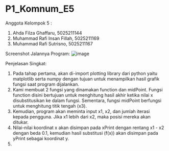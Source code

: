 # P1_Komnum_E5

Anggota Kelompok 5 :
  1. Ahda Filza Ghaffaru, 5025211144
  2. Muhammad Rafi Insan Fillah, 5025211169
  3. Muhammad Rafi Sutrisno, 5025211167

Screenshot Jalannya Program:
![image](https://user-images.githubusercontent.com/99827242/197975542-2fec3a1c-f8b0-4007-bbf2-fea02a0df2f1.png)


Penjelasan Singkat:
  1. Pada tahap pertama, akan di-import plotting library dari python yaitu matplotlib serta numpy dengan      tujuan untuk menampilkan hasil grafik fungsi saat program dijalankan.
  2. Kami membuat 2 fungsi yang dinamakan function dan midPoint. Fungsi function disini bertujuan untuk menghitung hasil akhir ketika nilai x disubstitusikan ke dalam fungsi. Sementara, fungsi midPoint berfungsi untuk menghitung titik tengah (x3).
  3. Kemudian, program akan meminta input x1, x2, dan jumlah iterasi kepada pengguna. Jika x1 lebih dari x2, maka posisi mereka akan ditukar.
  4. Nilai-nilai koordinat x akan disimpan pada xPrint dengan rentang x1 - x2 dengan beda 0.1, kemudian hasil substitusi (f(x)) akan disimpan pada yPrint sebagai koordinat y.
  5. 
